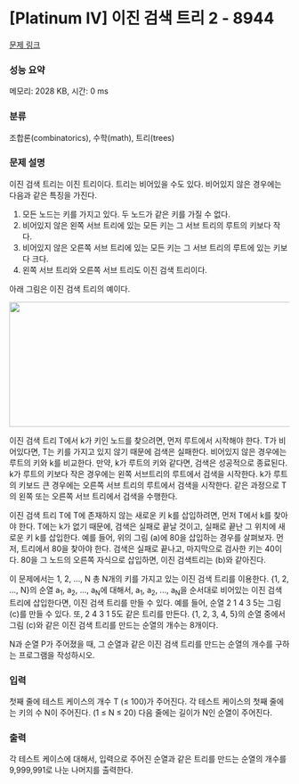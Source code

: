 # [Platinum IV] 이진 검색 트리 2 - 8944 

[문제 링크](https://www.acmicpc.net/problem/8944) 

### 성능 요약

메모리: 2028 KB, 시간: 0 ms

### 분류

조합론(combinatorics), 수학(math), 트리(trees)

### 문제 설명

<p>이진 검색 트리는 이진 트리이다. 트리는 비어있을 수도 있다. 비어있지 않은 경우에는 다음과 같은 특징을 가진다.</p>

<ol>
	<li>모든 노드는 키를 가지고 있다. 두 노드가 같은 키를 가질 수 없다.</li>
	<li>비어있지 않은 왼쪽 서브 트리에 있는 모든 키는 그 서브 트리의 루트의 키보다 작다.</li>
	<li>비어있지 않은 오른쪽 서브 트리에 있는 모든 키는 그 서브 트리의 루트에 있는 키보다 크다.</li>
	<li>왼쪽 서브 트리와 오른쪽 서브 트리도 이진 검색 트리이다.</li>
</ol>

<p>아래 그림은 이진 검색 트리의 예이다.</p>

<p><img alt="" src="https://www.acmicpc.net/upload/images/treeperm.png" style="height:224px; width:526px"></p>

<p>이진 검색 트리 T에서 k가 키인 노드를 찾으려면, 먼저 루트에서 시작해야 한다. T가 비어있다면, T는 키를 가지고 있지 않기 때문에 검색은 실패한다. 비어있지 않은 경우에는 루트의 키와 k를 비교한다. 만약, k가 루트의 키와 같다면, 검색은 성공적으로 종료된다. k가 루트의 키보다 작은 경우에는 왼쪽 서브트리의 루트에서 검색을 시작한다. k가 루트의 키보드 큰 경우에는 오른쪽 서브 트리의 루트에서 검색을 시작한다. 같은 과정으로 T의 왼쪽 또는 오른쪽 서브 트리에서 검색을 수행한다.</p>

<p>이진 검색 트리 T에 T에 존재하지 않는 새로운 키 k를 삽입하려면, 먼저 T에서 k를 찾아야 한다. T에는 k가 없기 때문에, 검색은 실패로 끝날 것이고, 실패로 끝난 그 위치에 새로운 키 k를 삽입한다. 예를 들어, 위의 그림 (a)에 80을 삽입하는 경우를 살펴보자. 먼저, 트리에서 80을 찾아야 한다. 검색은 실패로 끝나고, 마지막으로 검사한 키는 40이다. 80을 그 노드의 오른쪽 자식으로 삽입하면, 이진 검색트리는 (b)와 같아진다.</p>

<p>이 문제에서는 1, 2, ..., N 총 N개의 키를 가지고 있는 이진 검색 트리를 이용한다. {1, 2, ..., N}의 순열 a<sub>1</sub>, a<sub>2</sub>, ..., a<sub>N</sub>에 대해서, a<sub>1</sub>, a<sub>2</sub>, ..., a<sub>N</sub>을 순서대로 비어있는 이진 검색 트리에 삽입한다면, 이진 검색 트리를 만들 수 있다. 예를 들어, 순열 2 1 4 3 5는 그림 (c)를 만들 수 있다. 또, 2 4 3 1 5도 같은 트리를 만든다. {1, 2, 3, 4, 5}의 순열 중에서 그림 (c)와 같은 이진 검색 트리를 만드는 순열의 개수는 8개이다.</p>

<p>N과 순열 P가 주어졌을 때, 그 순열과 같은 이진 검색 트리를 만드는 순열의 개수를 구하는 프로그램을 작성하시오.</p>

### 입력 

 <p>첫째 줄에 테스트 케이스의 개수 T (≤ 100)가 주어진다. 각 테스트 케이스의 첫째 줄에는 키의 수 N이 주어진다. (1 ≤ N ≤ 20) 다음 줄에는 길이가 N인 순열이 주어진다.</p>

### 출력 

 <p>각 테스트 케이스에 대해서, 입력으로 주어진 순열과 같은 트리를 만드는 순열의 개수를 9,999,991로 나눈 나머지를 출력한다.</p>

